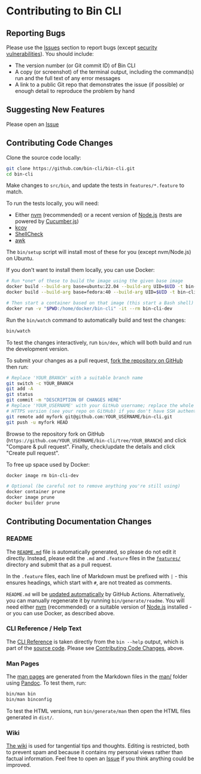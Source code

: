 # Contributing to Bin CLI

## Reporting Bugs

Please use the [Issues](https://github.com/bin-cli/bin-cli/issues) section to report bugs (except [security vulnerabilities](SECURITY.md)). You should include:

- The version number (or Git commit ID) of Bin CLI
- A copy (or screenshot) of the terminal output, including the command(s) run and the full text of any error messages
- A link to a public Git repo that demonstrates the issue (if possible) or enough detail to reproduce the problem by hand

## Suggesting New Features

Please open an [Issue](https://github.com/bin-cli/bin-cli/issues)

## Contributing Code Changes

Clone the source code locally:

```bash
git clone https://github.com/bin-cli/bin-cli.git
cd bin-cli
```

Make changes to `src/bin`, and update the tests in `features/*.feature` to match.

To run the tests locally, you will need:

- Either [nvm](https://github.com/nvm-sh/nvm) (recommended) or a recent version of [Node.js](https://nodejs.org/) (tests are powered by [Cucumber.js](https://cucumber.io/docs/installation/javascript/))
- [kcov](https://simonkagstrom.github.io/kcov/)
- [ShellCheck](https://www.shellcheck.net/)
- [awk](https://www.gnu.org/software/gawk/manual/gawk.html)

The `bin/setup` script will install most of these for you (except nvm/Node.js) on Ubuntu.

If you don't want to install them locally, you can use Docker:

```bash
# Run *one* of these to build the image using the given base image
docker build --build-arg base=ubuntu:22.04 --build-arg UID=$UID -t bin-cli-dev .
docker build --build-arg base=fedora:40 --build-arg UID=$UID -t bin-cli-dev .

# Then start a container based on that image (this start a Bash shell)
docker run -v "$PWD:/home/docker/bin-cli" -it --rm bin-cli-dev
```

Run the `bin/watch` command to automatically build and test the changes:

```bash
bin/watch
```

To test the changes interactively, run `bin/dev`, which will both build and run the development version.

To submit your changes as a pull request, [fork the repository on GitHub](https://github.com/bin-cli/bin-cli/fork) then run:

```bash
# Replace 'YOUR_BRANCH' with a suitable branch name
git switch -c YOUR_BRANCH
git add -A
git status
git commit -m "DESCRIPTION OF CHANGES HERE"
# Replace 'YOUR_USERNAME' with your GitHub username; replace the whole URL with the
# HTTPS version (see your repo on GitHub) if you don't have SSH authentication set up
git remote add myfork git@github.com:YOUR_USERNAME/bin-cli.git
git push -u myfork HEAD
```

Browse to the repository fork on GitHub (`https://github.com/YOUR_USERNAME/bin-cli/tree/YOUR_BRANCH`) and click "Compare & pull request". Finally, check/update the details and click "Create pull request".

To free up space used by Docker:

```bash
docker image rm bin-cli-dev

# Optional (be careful not to remove anything you're still using)
docker container prune
docker image prune
docker builder prune
```

## Contributing Documentation Changes

### README

The [`README.md`](README.md) file is automatically generated, so please do not edit it directly. Instead, please edit the `.md` and `.feature` files in the [`features/`](features/) directory and submit that as a pull request.

In the `.feature` files, each line of Markdown must be prefixed with `|` - this ensures headings, which start with `#`, are not treated as comments.

`README.md` will be [updated automatically](.github/workflows/update-readme.yml) by GitHub Actions. Alternatively, you can manually regenerate it by running `bin/generate/readme`. You will need either [nvm](https://github.com/nvm-sh/nvm) (recommended) or a suitable version of [Node.js](https://nodejs.org/) installed - or you can use Docker, as described above.

### CLI Reference / Help Text

The [CLI Reference](README.md#cli-reference) is taken directly from the `bin --help` output, which is part of the [source code](src/bin). Please see [Contributing Code Changes](#contributing-code-changes), above.

### Man Pages

The [man pages](https://bin-cli.github.io/bin-cli/bin.1.html) are generated from the Markdown files in the [man/](man/) folder using [Pandoc](https://pandoc.org/). To test them, run:

```bash
bin/man bin
bin/man binconfig
```

To test the HTML versions, run `bin/generate/man` then open the HTML files generated in `dist/`.

### Wiki

[The wiki](https://github.com/bin-cli/bin-cli/wiki) is used for tangential tips and thoughts. Editing is restricted, both to prevent spam and because it contains my personal views rather than factual information. Feel free to open an [Issue](https://github.com/bin-cli/bin-cli/issues) if you think anything could be improved.
